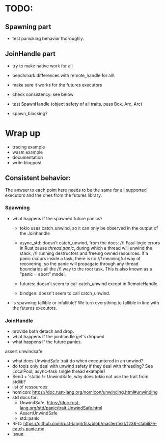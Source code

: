 # TODO:



## Spawning part

- test panicking behavior thoroughly.

## JoinHandle part

- try to make native work for all
- benchmark differences with remote_handle for all\
- make sure it works for the futures executors
- check consistency: see below

- test SpawnHandle (object safety of all traits, pass Box<dyn SpawnHandle>, Arc<dyn SpawnHandle>, Arc<dyn Spawn>)
- spawn_blocking?


# Wrap up

- tracing example
- wasm example
- documentation
- write blogpost


## Consistent behavior:

The anwser to each point here needs to be the same for all supported executors and the ones from the futures library.

### Spawning

  - what happens if the spawned future panics?
    - tokio uses catch_unwind, so it can only be observed in the output of the Joinhandle
    - async_std: doesn't catch_unwind, from the docs:
      //! Fatal logic errors in Rust cause *thread panic*, during which a thread will unwind the stack,
      //! running destructors and freeing owned resources. If a panic occurs inside a task, there is no
      //! meaningful way of recovering, so the panic will propagate through any thread boundaries all the
      //! way to the root task. This is also known as a "panic = abort" model.

    - futures: doesn't seem to call catch_unwind except in RemoteHandle.

    - bindgen: doesn't seem to call catch_unwind.

  - is spawning fallible or infallible?
    We turn everything to fallible in line with the futures executors.

### JoinHandle

  - provide both detach and drop.
  - what happens if the joinhandle get's dropped.
  - what happens if the future panics.



assert unwindsafe:
- what does UnwindSafe trait do when encountered in an unwind?
- do tools only deal with unwind safety if they deal with threading? See LocalPool, async-task single thread example?
- Send + 'static != UnwindSafe, why does tokio not use the trait from stdlib?
- list of ressources:
 - nomicon: https://doc.rust-lang.org/nomicon/unwinding.html#unwinding
 - std docs for:
   - UnwindSafe: https://doc.rust-lang.org/std/panic/trait.UnwindSafe.html
   - AssertUnwindSafe
   - std::panic
 - RFC: https://github.com/rust-lang/rfcs/blob/master/text/1236-stabilize-catch-panic.md
 - Issue:
